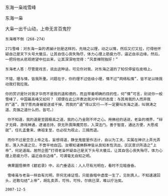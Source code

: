 东海一枭戏雪峰

东海一枭


大枭一出千山动，上帝无言百鬼狞

    东海难不倒（268-274）

    271雪峰：对东海一枭的诱捕计划是这样的，先晓之以理，动之以情，然后又打又拉，打得他怀疑自己是天下头号大傻瓜，让其自信心丧失殆尽，体力心理上筋疲力尽，逼近自杀边缘，然后，一把将他从悲观绝望中拉出来，让其深深地觉得：“风景禅院独好！”

    东海老人答：尽管是戏言，说出这种话，可见你对我、对东海之道的了知仅停留在皮相上。

    不错，理与情，皆我所重。问题在于，你的理不过低级小理，情不过“网络私情”，皆不足以晓我动我打我拉我。

    你的赏识是针对我才华而不是我的道和德的，而且带着明确的目的性，何“情”可言，别说你一般雪峰了，中国最高峰又如何？（顺便在此公开表达我对中共的态度：与其用我的人而弃我的“道”，我宁愿肉身被驱逐或干掉、而我的“道”得以实行——不一定要叫东海之道，叫锦涛之道、克强之道什么的，皆可。）

     你不知道，我的道是至圆极高之道，我的心乃金刚不坏之心。用佛经的话说，老枭的境界，“辩才无碍，游戏神通，逮诸总持，获无所畏降魔劳怨，入深法门，善于智度，通达方便，大愿成就”，任孔孟重来、佛祖复至，也必叹为观止，三揖而退。

     而你不过是空念上帝之名，妄想得道，静坐鬼窟里作活计，自以为工夫，实属在神识上弄光弄影，落入外道之见，不啻平地自囚。汝哪知诸佛群神皆从良知本性流出，区区意识所造之“上帝”，何足道哉。居然企图“打得老枭怀疑自己是天下头号大傻瓜，让其自信心丧失殆尽，体力心理上筋疲力尽，逼近自杀边缘”，可谓毫无自知之明。

     佛果圜悟禅师《碧岩录》中，云门垂语云：人人尽有光明在，看时不见暗昏昏。

     雪峰虽与老枭一样自有光明，奈何无缘证悟，只能昏暗中虚度一生了。见到真人，不知速速回头，还敢勾结“上帝”，胡乱卖弄，可怜，可怜，尔病已深，难以疗治矣。

    2007-12-5



